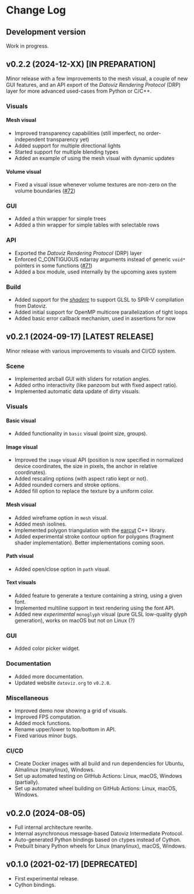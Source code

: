# Change Log

## Development version

Work in progress.

## v0.2.2 (2024-12-XX) [IN PREPARATION]

Minor release with a few improvements to the mesh visual, a couple of new GUI features, and an API export of the *Datoviz Rendering Protocol* (DRP) layer for more advanced used-cases from Python or C/C++.

### Visuals

#### Mesh visual

* Improved transparency capabilities (still imperfect, no order-independent transparency yet)
* Added support for multiple directional lights
* Started support for multiple blending types
* Added an example of using the mesh visual with dynamic updates

#### Volume visual

* Fixed a visual issue whenever volume textures are non-zero on the volume boundaries ([#72](https://github.com/datoviz/datoviz/issues/72))

### GUI

* Added a thin wrapper for simple trees
* Added a thin wrapper for simple tables with selectable rows

### API

* Exported the *Datoviz Rendering Protocol* (DRP) layer
* Enforced C_CONTIGUOUS ndarray arguments instead of generic `void*` pointers in some functions ([#71](https://github.com/datoviz/datoviz/issues/71))
* Added a box module, used internally by the upcoming axes system

### Build

* Added support for the [*shaderc*](https://github.com/google/shaderc/) to support GLSL to SPIR-V compilation from Datoviz.
* Added initial support for OpenMP multicore parallelization of tight loops
* Added basic error callback mechanism, used in assertions for now


## v0.2.1 (2024-09-17) [LATEST RELEASE]

Minor release with various improvements to visuals and CI/CD system.

### Scene

- Implemented arcball GUI with sliders for rotation angles.
- Added ortho interactivity (like panzoom but with fixed aspect ratio).
- Implemented automatic data update of dirty visuals.

### Visuals

#### Basic visual

- Added functionality in `basic` visual (point size, groups).

#### Image visual

- Improved the `image` visual API (position is now specified in normalized device coordinates, the size in pixels, the anchor in relative coordinates).
- Added rescaling options (with aspect ratio kept or not).
- Added rounded corners and stroke options.
- Added fill option to replace the texture by a uniform color.

#### Mesh visual

- Added wireframe option in `mesh` visual.
- Added mesh isolines.
- Implemented polygon triangulation with the [earcut](https://github.com/mapbox/earcut.hpp) C++ library.
- Added experimental stroke contour option for polygons (fragment shader implementation). Better implementations coming soon.

#### Path visual

- Added open/close option in `path` visual.

#### Text visuals

- Added feature to generate a texture containing a string, using a given font.
- Implemented multiline support in text rendering using the font API.
- Added new _experimental_ `monoglyph` visual (pure GLSL low-quality glyph generation), works on macOS but not on Linux (?)

### GUI

- Added color picker widget.

### Documentation

- Added more documentation.
- Updated website `datoviz.org` to `v0.2.0`.

### Miscellaneous

- Improved demo now showing a grid of visuals.
- Improved FPS computation.
- Added mock functions.
- Rename upper/lower to top/bottom in API.
- Fixed various minor bugs.

### CI/CD

- Create Docker images with all build and run dependencies for Ubuntu, Almalinux (manylinux), Windows.
- Set up automated testing on GitHub Actions: Linux, macOS, Windows (partially).
- Set up automated wheel building on GitHub Actions: Linux, macOS, Windows.


## v0.2.0 (2024-08-05)

- Full internal architecture rewrite.
- Internal asynchronous message-based Datoviz Intermediate Protocol.
- Auto-generated Python bindings based on ctypes instead of Cython.
- Prebuilt binary Python wheels for Linux (manylinux), macOS, Windows.


## v0.1.0 (2021-02-17) [DEPRECATED]

- First experimental release.
- Cython bindings.
